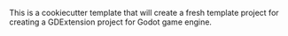 This is a cookiecutter template that will create a fresh template project for creating a GDExtension project for Godot game engine.
